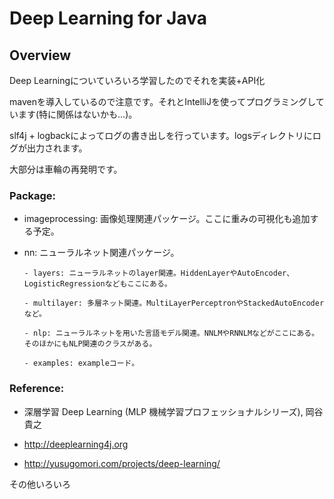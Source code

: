 Deep Learning for Java
======================

## Overview

Deep Learningについていろいろ学習したのでそれを実装+API化

mavenを導入しているので注意です。それとIntelliJを使ってプログラミングしています(特に関係はないかも…)。

slf4j + logbackによってログの書き出しを行っています。logsディレクトリにログが出力されます。

大部分は車輪の再発明です。

### Package:

  - imageprocessing: 画像処理関連パッケージ。ここに重みの可視化も追加する予定。

  - nn: ニューラルネット関連パッケージ。
  
        - layers: ニューラルネットのlayer関連。HiddenLayerやAutoEncoder、LogisticRegressionなどもここにある。
        
        - multilayer: 多層ネット関連。MultiLayerPerceptronやStackedAutoEncoderなど。
        
        - nlp: ニューラルネットを用いた言語モデル関連。NNLMやRNNLMなどがここにある。そのほかにもNLP関連のクラスがある。
        
        - examples: exampleコード。
    
    

### Reference:

  - 深層学習 Deep Learning (MLP 機械学習プロフェッショナルシリーズ), 岡谷貴之

  - http://deeplearning4j.org

  - http://yusugomori.com/projects/deep-learning/
  
  その他いろいろ